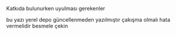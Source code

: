 Katkıda bulunurken uyulması gerekenler

bu yazı yerel depo güncellenmeden yazılmıştır çakışma olmalı hata vermelidir
besmele çekin
